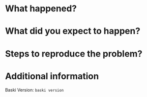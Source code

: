 # What happened?

# What did you expect to happen?

# Steps to reproduce the problem?

# Additional information
Baski Version: `baski version`
